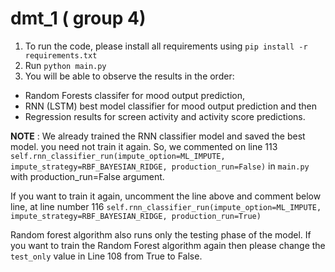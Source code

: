 # dmt_1 ( group 4) 

1. To run the code, please install all requirements using `pip install -r requirements.txt`
2. Run `python main.py`
3. You will be able to observe the results in the order: 

 - Random Forests classifer for mood output prediction, 
 - RNN (LSTM) best model classifier for mood output prediction and then 
 - Regression results for screen activity and activity score predictions. 

**NOTE** : We already trained the RNN classifier model and saved the best model. you need not train it again. So, we commented on line 113 
`self.rnn_classifier_run(impute_option=ML_IMPUTE, impute_strategy=RBF_BAYESIAN_RIDGE, production_run=False)` in `main.py` with production_run=False argument. 

If you want to train it again, uncomment the line above and comment below line, at line number 116
`self.rnn_classifier_run(impute_option=ML_IMPUTE, impute_strategy=RBF_BAYESIAN_RIDGE, production_run=True)`

Random forest algorithm also runs only the testing phase of the model. If you want to train the Random Forest algorithm again then please change the `test_only` value in Line 108 from True to False. 
